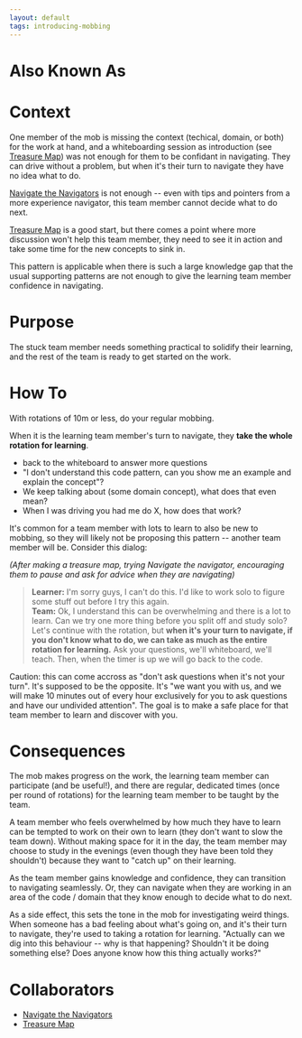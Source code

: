 ```yaml
---
layout: default
tags: introducing-mobbing
---
```

# Also Known As

# Context

One member of the mob is missing the context (techical, domain, or both) for the
work at hand, and a whiteboarding session as introduction (see [Treasure Map](../patterns/Treasure%20Map.md))
was not enough for them to be confidant in navigating. They can drive without a
problem, but when it's their turn to navigate they have no idea what to do. 

[Navigate the Navigators](../patterns/Navigate%20The%20Navigators.md) is not
enough -- even with tips and pointers from a more experience navigator, this
team member cannot decide what to do next.

[Treasure Map](../patterns/Treasure%20Map.md) is a good start, but there comes a
point where more discussion won't help this team member, they need to see it in
action and take some time for the new concepts to sink in.

This pattern is applicable when there is such a large knowledge gap that the
usual supporting patterns are not enough to give the learning team member
confidence in navigating. 

# Purpose
The stuck team member needs something practical to solidify their learning, and
the rest of the team is ready to get started on the work.

# How To
With rotations of 10m or less, do your regular mobbing.

When it is the learning team member's turn to navigate, they **take the whole
rotation for learning**.

  - back to the whiteboard to answer more questions
  - "I don't understand this code pattern, can you show me an example and explain the concept"?
  - We keep talking about (some domain concept), what does that even mean?
  - When I was driving you had me do X, how does that work?

It's common for a team member with lots to learn to also be new to mobbing, so
they will likely not be proposing this pattern -- another team member will be.
Consider this dialog:

*(After making a treasure map, trying Navigate the navigator, encouraging them to
pause and ask for advice when they are navigating)*

> **Learner:** I'm sorry guys, I can't do this. I'd like to work solo to figure some
> stuff out before I try this again.  
> **Team:** Ok, I understand this can be overwhelming and there is a lot to learn. Can
> we try one more thing before you split off and study solo?  
> Let's continue with the rotation, but **when it's your turn to navigate, if
> you don't know what to do, we can take as much as the entire rotation for
> learning.** Ask your questions, we'll whiteboard, we'll teach. Then, when the
> timer is up we will go back to the code.

Caution: this can come accross as "don't ask questions when it's not your turn".
It's supposed to be the opposite. It's "we want you with us, and we will make 10 minutes out of
every hour exclusively for you to ask questions and have our undivided
attention". The goal is to make a safe place for that team member to learn and
discover with you.

# Consequences

The mob makes progress on the work, the learning team member can participate
(and be useful!), and there are regular, dedicated times (once per round of
rotations) for the learning team member to be taught by the team.

A team member who feels overwhelmed by how much they have to learn can be
tempted to work on their own to learn (they don't want to slow the team down).
Without making space for it in the day, the team member may choose to study in
the evenings (even though they have been told they shouldn't) because they want
to "catch up" on their learning.

As the team member gains knowledge and confidence, they can transition to
navigating seamlessly. Or, they can navigate when they are working in an area of
the code / domain that they know enough to decide what to do next.

As a side effect, this sets the tone in the mob for investigating weird things.
When someone has a bad feeling about what's going on, and it's their turn to
navigate, they're used to taking a rotation for learning. "Actually can we dig
into this behaviour -- why is that happening? Shouldn't it be doing something
else? Does anyone know how this thing actually works?"

# Collaborators

 - [Navigate the Navigators](../patterns/Navigate%20The%20Navigators.md)
 - [Treasure Map](../patterns/Treasure%20Map.md)
